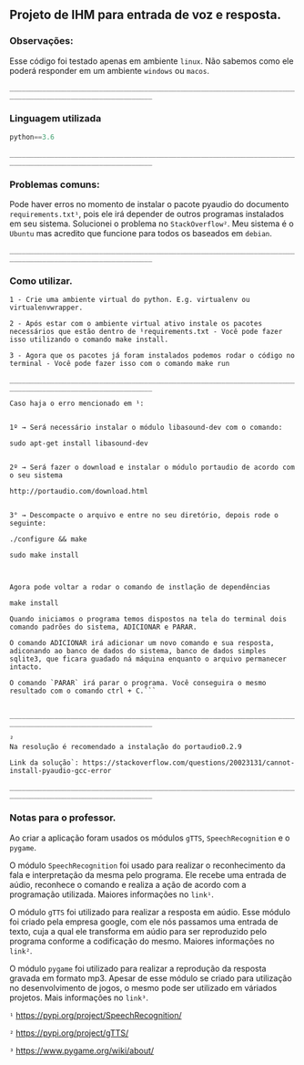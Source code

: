 ## Projeto de IHM para entrada de voz e resposta.

### **Observações**:
Esse código foi testado apenas em ambiente `linux`. Não sabemos como ele poderá responder em um ambiente `windows` ou `macos`.

`_________________________________________________________________________________________________________`


### Linguagem utilizada
```py
python==3.6
```
`_________________________________________________________________________________________________________`


### **Problemas comuns:**

Pode haver erros no momento de instalar o pacote pyaudio do documento `requirements.txt¹`, pois ele irá depender de outros programas instalados em seu sistema. Solucionei o problema no `StackOverflow²`. Meu sistema é o `Ubuntu` mas acredito que funcione para todos os baseados em `debian`.


`_________________________________________________________________________________________________________`


### **Como utilizar.**

```
1 - Crie uma ambiente virtual do python. E.g. virtualenv ou virtualenvwrapper.

2 - Após estar com o ambiente virtual ativo instale os pacotes necessários que estão dentro de ¹requirements.txt - Você pode fazer isso utilizando o comando make install.

3 - Agora que os pacotes já foram instalados podemos rodar o código no terminal - Você pode fazer isso com o comando make run
```
`_________________________________________________________________________________________________________`


`Caso haja o erro mencionado em ¹:`

```

1º → Será necessário instalar o módulo libasound-dev com o comando:

sudo apt-get install libasound-dev


2º → Será fazer o download e instalar o módulo portaudio de acordo com o seu sistema

http://portaudio.com/download.html


3° → Descompacte o arquivo e entre no seu diretório, depois rode o seguinte:

./configure && make

sudo make install



Agora pode voltar a rodar o comando de instlação de dependências

make install

Quando iniciamos o programa temos dispostos na tela do terminal dois comando padrões do sistema, ADICIONAR e PARAR.

O comando ADICIONAR irá adicionar um novo comando e sua resposta, adiconando ao banco de dados do sistema, banco de dados simples sqlite3, que ficara guadado ná máquina enquanto o arquivo permanecer intacto.

O comando `PARAR` irá parar o programa. Você conseguira o mesmo resultado com o comando ctrl + C.```


```
`_________________________________________________________________________________________________________`

```
²
Na resolução é recomendado a instalação do portaudio0.2.9
    
Link da solução`: https://stackoverflow.com/questions/20023131/cannot-install-pyaudio-gcc-error
```

`_________________________________________________________________________________________________________`


### **Notas para o professor.**

Ao criar a aplicação foram usados os módulos `gTTS`, `SpeechRecognition` e o `pygame`.

O módulo `SpeechRecognition` foi usado para realizar o reconhecimento da fala e interpretação da mesma pelo programa. Ele recebe uma entrada de aúdio, reconhece o comando e realiza a ação de acordo com a programação utilizada. Maiores informações no `link¹`.

O módulo `gTTS` foi utilizado para realizar a resposta em aúdio. Esse módulo foi criado pela empresa google, com ele nós passamos uma entrada de texto, cuja a qual ele transforma em aúdio para ser reproduzido pelo programa conforme a codificação do mesmo. Maiores informações no `link²`.

O módulo `pygame` foi utilizado para realizar a reprodução da resposta gravada em formato mp3. Apesar de esse módulo se criado para utilização no desenvolvimento de jogos, o mesmo pode ser utilizado em váriados projetos. Mais informações no `link³`.

`¹`  https://pypi.org/project/SpeechRecognition/

`²`  https://pypi.org/project/gTTS/

`³`  https://www.pygame.org/wiki/about/